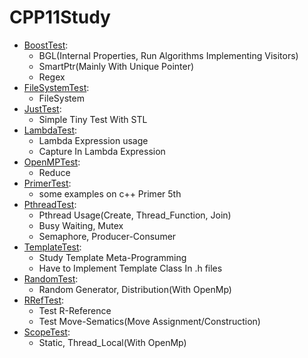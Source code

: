 # CPP11Study
- [BoostTest](./BoostTest):
    - BGL(Internal Properties, Run Algorithms Implementing Visitors)  
    - SmartPtr(Mainly With Unique Pointer)  
    - Regex    
- [FileSystemTest](./FileSystemTest):
    - FileSystem   
- [JustTest](./JustTest):
    - Simple Tiny Test With STL    
- [LambdaTest](./LambdaTest):
    - Lambda Expression usage    
    - Capture In Lambda Expression
- [OpenMPTest](./OpenMPTest):
    - Reduce
- [PrimerTest](./PrimerTest):
    - some examples on c++ Primer 5th    
- [PthreadTest](./PthreadTest):
    - Pthread Usage(Create, Thread_Function, Join)  
    - Busy Waiting, Mutex  
    - Semaphore, Producer-Consumer  
- [TemplateTest](./TemplateTest):
    - Study Template Meta-Programming  
    - Have to Implement Template Class In .h files
- [RandomTest](./RandomTest):
    - Random Generator, Distribution(With OpenMp)
- [RRefTest](./ReferenceTest):
    - Test R-Reference
    - Test Move-Sematics(Move Assignment/Construction)    
- [ScopeTest](./ScopeTest):
    - Static, Thread_Local(With OpenMp)
